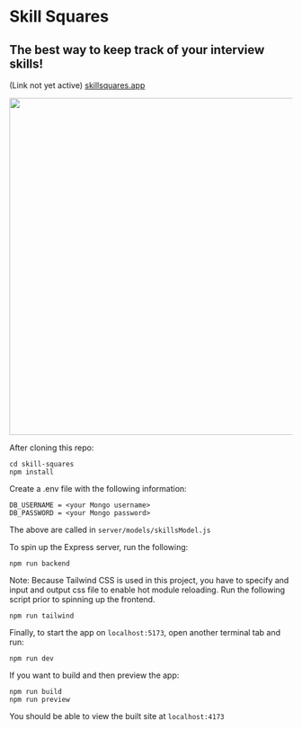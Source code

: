 # Skill Squares
## The best way to keep track of your interview skills!
(Link not yet active)
[skillsquares.app](https://skillsquares.app)

<img width="600" src="https://user-images.githubusercontent.com/34523493/198690597-d63e363a-7159-44e1-b6a6-f75df5ec3788.gif" />

After cloning this repo:
```
cd skill-squares
npm install
```
Create a .env file with the following information:
```
DB_USERNAME = <your Mongo username>
DB_PASSWORD = <your Mongo password>
```
The above are called in `server/models/skillsModel.js`

To spin up the Express server, run the following:
```
npm run backend
```


Note: Because Tailwind CSS is used in this project, you have to specify and input and output css file to enable hot module reloading. Run the following script prior to spinning up the frontend.
```
npm run tailwind
```

Finally, to start the app on `localhost:5173`, open another terminal tab and run:
```
npm run dev
```

If you want to build and then preview the app:
```
npm run build
npm run preview
```
You should be able to view the built site at `localhost:4173`




